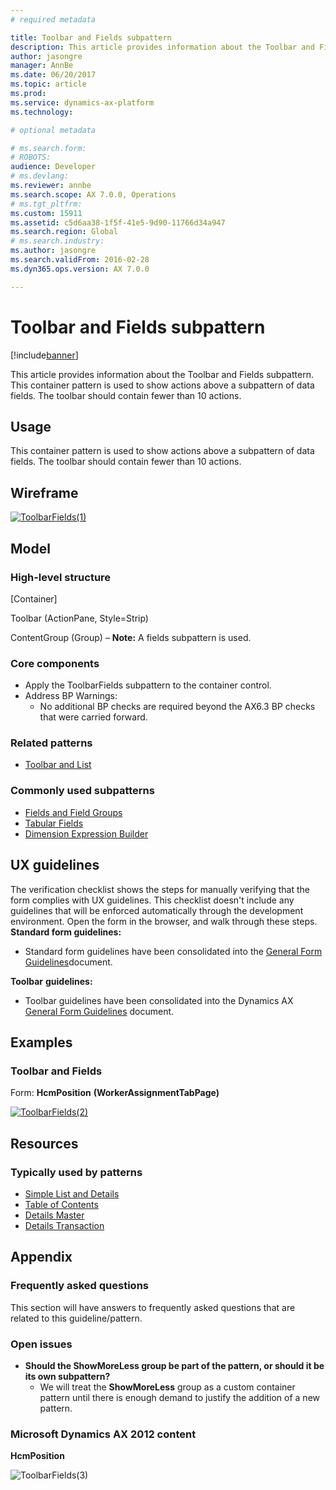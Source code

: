```yaml
---
# required metadata

title: Toolbar and Fields subpattern
description: This article provides information about the Toolbar and Fields subpattern. This container pattern is used to show actions above a subpattern of data fields. The toolbar should contain fewer than 10 actions.
author: jasongre
manager: AnnBe
ms.date: 06/20/2017
ms.topic: article
ms.prod: 
ms.service: dynamics-ax-platform
ms.technology: 

# optional metadata

# ms.search.form: 
# ROBOTS: 
audience: Developer 
# ms.devlang: 
ms.reviewer: annbe
ms.search.scope: AX 7.0.0, Operations
# ms.tgt_pltfrm: 
ms.custom: 15911
ms.assetid: c5d6aa38-1f5f-41e5-9d90-11766d34a947
ms.search.region: Global
# ms.search.industry: 
ms.author: jasongre
ms.search.validFrom: 2016-02-28
ms.dyn365.ops.version: AX 7.0.0

---
```


# Toolbar and Fields subpattern

[!include[banner](../includes/banner.md)]


This article provides information about the Toolbar and Fields subpattern. This container pattern is used to show actions above a subpattern of data fields. The toolbar should contain fewer than 10 actions.

Usage
-----

This container pattern is used to show actions above a subpattern of data fields. The toolbar should contain fewer than 10 actions.

## Wireframe

[![ToolbarFields(1)](./media/toolbarfields1.png)](./media/toolbarfields1.png)

## Model
### High-level structure

\[Container\]

Toolbar (ActionPane, Style=Strip)

ContentGroup (Group) – **Note:** A fields subpattern is used.

### Core components

-   Apply the ToolbarFields subpattern to the container control.
-   Address BP Warnings:
    -   No additional BP checks are required beyond the AX6.3 BP checks that were carried forward.

### Related patterns

-   [Toolbar and List](toolbar-list-subpattern.md)

### Commonly used subpatterns

-   [Fields and Field Groups](fields-field-groups-subpattern.md)
-   [Tabular Fields](tabular-fields-subpattern.md)
-   [Dimension Expression Builder](..\financial\dimension-expression-builder-subpattern.md)

## UX guidelines
The verification checklist shows the steps for manually verifying that the form complies with UX guidelines. This checklist doesn't include any guidelines that will be enforced automatically through the development environment. Open the form in the browser, and walk through these steps. **Standard form guidelines:**

-   Standard form guidelines have been consolidated into the [General Form Guidelines](general-form-guidelines.md)document.

**Toolbar** **guidelines:**

-   Toolbar guidelines have been consolidated into the Dynamics AX [General Form Guidelines](general-form-guidelines.md) document.

## Examples
### Toolbar and Fields

Form: **HcmPosition** **(WorkerAssignmentTabPage)** 

[![ToolbarFields(2)](./media/toolbarfields2-1024x131.png)](./media/toolbarfields2.png)

## Resources
### Typically used by patterns

-   [Simple List and Details](simple-list-details-form-pattern.md)
-   [Table of Contents](table-of-contents-form-pattern.md)
-   [Details Master](details-master-form-pattern.md)
-   [Details Transaction](details-transaction-form-pattern.md)

## Appendix
### Frequently asked questions

This section will have answers to frequently asked questions that are related to this guideline/pattern.

### Open issues

-   **Should the ShowMoreLess group be part of the pattern, or should it be its own subpattern?**
    -   We will treat the **ShowMoreLess** group as a custom container pattern until there is enough demand to justify the addition of a new pattern.

### Microsoft Dynamics AX 2012 content

**HcmPosition** 

![ToolbarFields(3)](./media/toolbarfields3.png)



